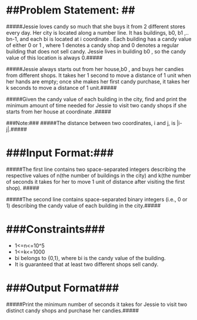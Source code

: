 ##Problem Statement: ##
============================================================================

#####Jessie loves candy so much that she buys it from 2 different stores every day. Her city is located along a number line. It has  buildings, b0, b1 ,.. bn-1, and each bi is located at i coordinate . Each building has a candy value of either 0 or 1 , where 1 denotes a candy shop and 0 denotes a regular building that does not sell candy. Jessie lives in building b0 , so the candy value of this location is always 0.#####

#####Jessie always starts out from her house,b0 , and buys her candies from  different shops. It takes her 1 second to move a distance of 1 unit when her hands are empty; once she makes her first candy purchase, it takes her k seconds to move a distance of 1 unit.#####

#####Given the candy value of each building in the city, find and print the minimum amount of time needed for Jessie to visit two candy shops if she starts from her house at coordinate .#####

###Note:###
#####The distance between two coordinates, i and j, is |i-j|.#####

###Input Format:###
=======================================================================
#####The first line contains two space-separated integers describing the respective values of  n(the number of buildings in the city) and  k(the number of seconds it takes for her to move 1 unit of distance after visiting the first shop). #####

#####The second line contains  space-separated binary integers (i.e., 0 or 1) describing the candy value of each building in the city.#####

###Constraints###
====================================================================
* 1<=n<=10^5
* 1<=k<=1000
* bi belongs to {0,1}, where bi is the candy value of the  building.
* It is guaranteed that at least two different shops sell candy.


###Output Format###
=====================================================================
#####Print the minimum number of seconds it takes for Jessie to visit two distinct candy shops and purchase her candies.#####
